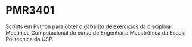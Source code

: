 # PMR3401
Scripts em Python para obter o gabarito de exercícios da disciplina Mecânica Computacional do curso de Engenharia Mecatrônica da Escola Politécnica da USP.
